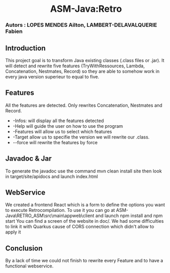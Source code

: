 ﻿# <center> ASM-Java:Retro
### Autors : LOPES MENDES Ailton, LAMBERT-DELAVALQUERIE Fabien 
## Introduction
This project goal is to transform Java existing classes (.class files or .jar). It will detect and rewrite five features (TryWithRessources, Lambda, Concatenation, Nestmates, Record) so they are able to somehow work in every java version superieur to equal to five.

## Features
All the features are detected.
Only rewrites Concatenation, Nestmates and Record.
- -Infos: will display all the features detected
- -Help will guide the user on how to use the program
- -Features will allow us to select which features
- -Target allow us to specifie the version we will rewrite our .class.
- --force will rewrite the features by force

## Javadoc & Jar
To generate the javadoc use the command mvn clean install site then look in target/site/apidocs and launch index.html

## WebService
We created a frontend React which is a form to define the options you want to execute Retrocompilation.
To use it you can go at ASM-Java\RETRO_ASM\src\main\appweb\client and launch npm install and npm start
You can find a screen of the website in doc/.
We had some difficulties to link it with Quarkus cause of CORS connection which didn't allow to apply it

## Conclusion

By a lack of time we could not finish to rewrite every Feature and to have a functional webservice.
